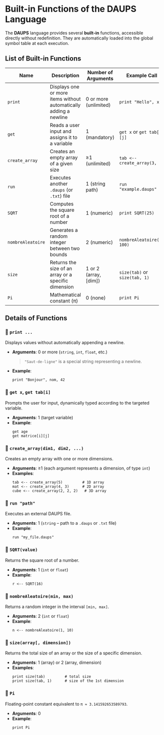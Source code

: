 # Built-in Functions of the DAUPS Language

The **DAUPS** language provides several **built-in** functions, accessible directly without redefinition. They are automatically loaded into the global symbol table at each execution.

## List of Built-in Functions

| Name               | Description                                                   | Number of Arguments     | Example Call                              |
|--------------------|---------------------------------------------------------------|-------------------------|--------------------------------------------|
| `print`            | Displays one or more items without automatically adding a newline | 0 or more (unlimited)   | `print "Hello", x`                         |
| `get`              | Reads a user input and assigns it to a variable               | 1 (mandatory)           | `get x` or `get tab[i][j]`                 |
| `create_array`     | Creates an empty array of a given size                         | ≥1 (unlimited)          | `tab <-- create_array(3, 4)`              |
| `run`              | Executes another `.daups` (or `.txt`) file                       | 1 (string path)         | `run "example.daups"`                        |
| `SQRT`             | Computes the square root of a number                            | 1 (numeric)             | `print SQRT(25)`                           |
| `nombreAleatoire`  | Generates a random integer between two bounds                  | 2 (numeric)             | `nombreAleatoire(1, 100)`                 |
| `size`             | Returns the size of an array or a specific dimension           | 1 or 2 (array, [dim])   | `size(tab)` or `size(tab, 1)`             |
| `Pi`               | Mathematical constant (π)                                      | 0 (none)                | `print Pi`                                 |

## Details of Functions

### 🔹 `print ...`

Displays values without automatically appending a newline.

- **Arguments**: 0 or more (`string`, `int`, `float`, etc.)
  > `"Saut-de-ligne"` is a special string representing a newline.
- **Example**:
  ```daups-docs
  print "Bonjour", nom, 42
  ```

### 🔹 `get x`, `get tab[i]`

Prompts the user for input, dynamically typed according to the targeted variable.

- **Arguments**: 1 (target variable)
- **Example**:
  ```daups-docs
  get age
  get matrice[i][j]
  ```

### 🔹 `create_array(dim1, dim2, ...)`

Creates an empty array with one or more dimensions.

- **Arguments**: ≥1 (each argument represents a dimension, of type `int`)
- **Examples**:
  ```daups-docs
  tab <-- create_array(5)         # 1D array
  mat <-- create_array(4, 3)      # 2D array
  cube <-- create_array(2, 2, 2)   # 3D array
  ```

### 🔹 `run "path"`

Executes an external DAUPS file.

- **Arguments**: 1 (`string` – path to a `.daups` or `.txt` file)
- **Example**:
  ```daups-docs
  run "my_file.daups"
  ```

### 🔹 `SQRT(value)`

Returns the square root of a number.

- **Arguments**: 1 (`int` or `float`)
- **Example**:
  ```daups-docs
  r <-- SQRT(16)
  ```

### 🔹 `nombreAleatoire(min, max)`

Returns a random integer in the interval `[min, max]`.

- **Arguments**: 2 (`int` or `float`)
- **Example**:
  ```daups-docs
  n <-- nombreAleatoire(1, 10)
  ```

### 🔹 `size(array[, dimension])`

Returns the total size of an array or the size of a specific dimension.

- **Arguments**: 1 (array) or 2 (array, dimension)
- **Examples**:
  ```daups-docs
  print size(tab)         # total size
  print size(tab, 1)      # size of the 1st dimension
  ```

### 🔹 `Pi`

Floating-point constant equivalent to `π ≈ 3.141592653589793`.

- **Arguments**: 0
- **Example**:
  ```daups-docs
  print Pi
  ```